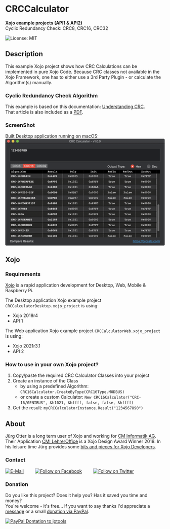 # CRCCalculator
**Xojo example projects (API1 & API2)**  
Cyclic Redundancy Check: CRC8, CRC16, CRC32

![License: MIT](https://img.shields.io/badge/License-MIT-green.svg)

## Description
This example Xojo project shows how CRC Calculations can be implemented in pure Xojo Code.
Because CRC classes not available in the Xojo Framework, one has to either use a 3rd Party Plugin - or calculate the Algorithm(s) manually.

### Cyclic Redundancy Check Algorithm
This example is based on this documentation: [Understanding CRC](http://www.sunshine2k.de/articles/coding/crc/understanding_crc.html).  
That article is also included as a [PDF](./docs/Understanding_CRC.pdf).

### ScreenShot
Built Desktop application running on macOS:  
![ScreenShot: CRC16Calculator](screenshots/CRC16Calculator.png?raw=true)

## Xojo
### Requirements
[Xojo](https://www.xojo.com/) is a rapid application development for Desktop, Web, Mobile & Raspberry Pi.  

The Desktop application Xojo example project ```CRCCalculatorDesktop.xojo_project``` is using:
- Xojo 2018r4
- API 1

The Web application Xojo example project ```CRCCalculatorWeb.xojo_project``` is using:
- Xojo 2021r3.1
- API 2

### How to use in your own Xojo project?
1. Copy/paste the required CRC Calculator Classes into your project
2. Create an instance of the Class
   - by using a predefined Algorithm: ```CRC16Calculator.CreateByType(CRC16Type.MODBUS)```
   - or create a custom Calculator: ```New CRC16Calculator("CRC-16/GENIBUS", &h1021, &hffff, false, false, &hffff)```
3. Get the result: ```myCRCCalculatorInstance.Result("1234567890")```


## About
Jürg Otter is a long term user of Xojo and working for [CM Informatik AG](https://cmiag.ch/). Their Application [CMI LehrerOffice](https://cmi-bildung.ch/) is a Xojo Design Award Winner 2018. In his leisure time Jürg provides some [bits and pieces for Xojo Developers](https://www.jo-tools.ch/).

### Contact
[![E-Mail](https://img.shields.io/static/v1?style=social&label=E-Mail&message=xojo@jo-tools.ch)](mailto:xojo@jo-tools.ch)
&emsp;&emsp;
[![Follow on Facebook](https://img.shields.io/static/v1?style=social&logo=facebook&label=Facebook&message=juerg.otter)](https://www.facebook.com/juerg.otter)
&emsp;&emsp;
[![Follow on Twitter](https://img.shields.io/twitter/follow/juergotter?style=social)](https://twitter.com/juergotter)

### Donation
Do you like this project? Does it help you? Has it saved you time and money?  
You're welcome - it's free... If you want to say thanks I'd appreciate a [message](mailto:xojo@jo-tools.ch) or a small [donation via PayPal](https://paypal.me/jotools).  

[![PayPal Dontation to jotools](https://img.shields.io/static/v1?style=social&logo=paypal&label=PayPal&message=jotools)](https://paypal.me/jotools)
